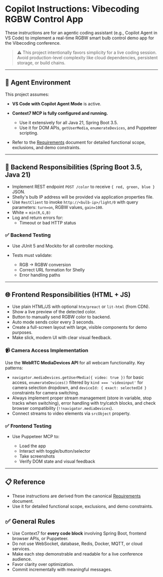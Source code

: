 # Copilot Instructions: Vibecoding RGBW Control App

These instructions are for an agentic coding assistant (e.g., Copilot Agent in VS Code) to implement a real-time RGBW smart bulb control demo app for the Vibecoding conference.

> ⚠️ This project intentionally favors simplicity for a live coding session. Avoid production-level complexity like cloud dependencies, persistent storage, or build chains.

---

## 🧠 Agent Environment

This project assumes:

* **VS Code with Copilot Agent Mode** is active.
* **Context7 MCP is fully configured and running.**

  * Use it extensively for all Java 21, Spring Boot 3.5.
  * Use it for DOM APIs, `getUserMedia`, `enumerateDevices`, and Puppeteer scripting.

* Refer to the [Requirements](../docs/Requirements.md) document for detailed functional scope, exclusions, and demo constraints.
---

## 🔧 Backend Responsibilities (Spring Boot 3.5, Java 21)

* Implement REST endpoint `POST /color` to receive `{ red, green, blue }` JSON.
* Shelly's bulb IP address will be provided via application properties file.
* Use `RestClient` to invoke `http://<bulb-ip>/light/0` with query parameters: `turn=on`, RGBW values, `gain=100`.
* White = `min(R,G,B)`
* Log and return errors for:
  * Timeout or bad HTTP status

### ✅ Backend Testing

* Use JUnit 5 and Mockito for all controller mocking.
* Tests must validate:

  * RGB → RGBW conversion
  * Correct URL formation for Shelly
  * Error handling paths

---

## 🌐 Frontend Responsibilities (HTML + JS)

* Use plain HTML/JS with optional `htm/preact` or `lit-html` (from CDN).
* Show a live preview of the detected color.
* Button to manually send RGBW color to backend.
* Auto mode sends color every 3 seconds.
* Create a full-screen layout with large, visible components for demo purposes.
* Make slick, modern UI with clear visual feedback.

### 📹 Camera Access Implementation

Use the **WebRTC MediaDevices API** for all webcam functionality. 
Key patterns: 
- `navigator.mediaDevices.getUserMedia({ video: true })` for basic access, 
`enumerateDevices()` filtered by `kind === 'videoinput'` for camera selection dropdown, and `deviceId: { exact: selectedId }` constraints for camera switching. 
- Always implement proper stream management (store in variable, stop tracks when switching), error handling with try/catch blocks, and check browser compatibility (`!!navigator.mediaDevices`). 
- Connect streams to video elements via `srcObject` property.

### ✅ Frontend Testing

* Use Puppeteer MCP to:

  * Load the app
  * Interact with toggle/button/selector
  * Take screenshots
  * Verify DOM state and visual feedback

---

## 📋 Reference

* These instructions are derived from the canonical [Requirements](../docs/Requirements.md) document.
* Use it for detailed functional scope, exclusions, and demo constraints.

## ✅ General Rules

* Use Context7 for **every code block** involving Spring Boot, frontend browser APIs, or Puppeteer.
* Do not use WebSocket, database, Redis, Docker, MQTT, or cloud services.
* Make each step demonstrable and readable for a live conference audience.
* Favor clarity over optimization.
* Commit incrementally with meaningful messages.
